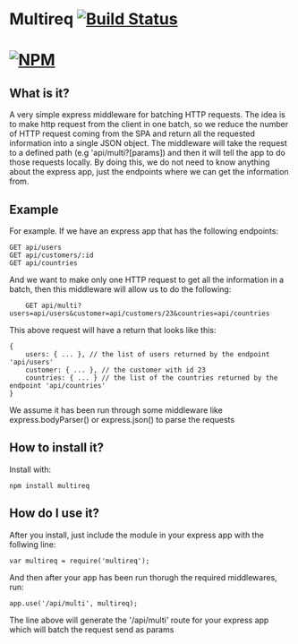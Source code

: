 # Multireq [![Build Status](https://travis-ci.org/isenbeqiri/multireq.svg?branch=master)](https://travis-ci.org/isenbeqiri/multireq)

[![NPM](https://nodei.co/npm/multireq.png)](https://nodei.co/npm/multireq/)
=============

## What is it?

A very simple express middleware for batching HTTP requests. The idea is to make http request from the client in one batch, so we reduce the number of HTTP request coming from the SPA and return all the requested information into a single JSON object. The middleware will take the request to a defined path (e.g 'api/multi?[params]) and then it will tell the app to do those requests locally. By doing this, we do not need to know anything about the express app, just the endpoints where we can get the information from.

## Example

For example. If we have an express app that has the following endpoints:

    GET api/users
    GET api/customers/:id
    GET api/countries

And we want to make only one HTTP request to get all the information in a batch, then this middleware will allow us to do the following:

		GET api/multi?users=api/users&customer=api/customers/23&countries=api/countries

This above request will have a return that looks like this:

    {
    	users: { ... }, // the list of users returned by the endpoint 'api/users'
    	customer: { ... }, // the customer with id 23
    	countries: { ... } // the list of the countries returned by the endpoint 'api/countries'
    }

We assume it has been run through some middleware like express.bodyParser() or express.json() to parse the requests

## How to install it?

Install with:

    npm install multireq

## How do I use it?

After you install, just include the module in your express app with the follwing line:

    var multireq = require('multireq');

And then after your app has been run thorugh the required middlewares, run:

    app.use('/api/multi', multireq);

The line above will generate the '/api/multi' route for your express app which will batch the request send as params
